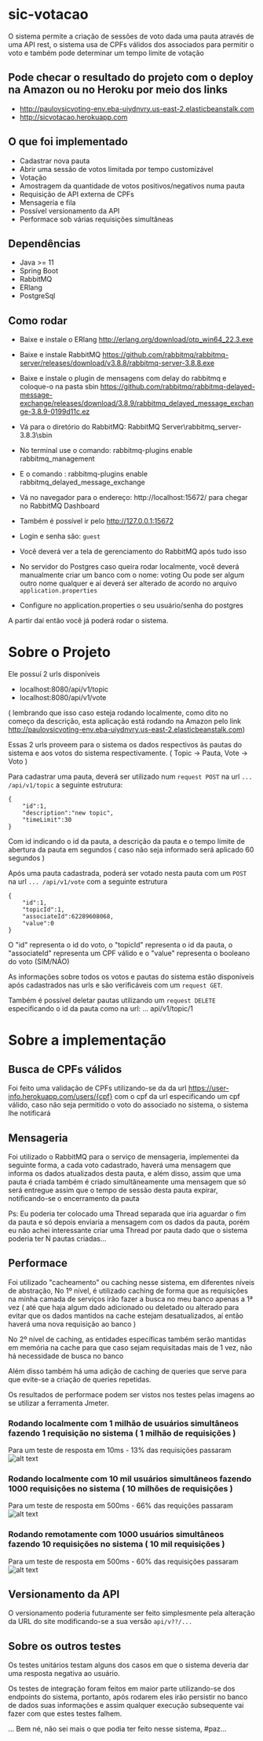 # sic-votacao

O sistema permite a criação de sessões de voto dada uma pauta através de uma API rest, o sistema usa de CPFs válidos dos associados para permitir o voto e também pode determinar um tempo limite de votação

## Pode checar o resultado do projeto com o deploy na Amazon ou no Heroku por meio dos links

* http://paulovsicvoting-env.eba-uiydnvry.us-east-2.elasticbeanstalk.com
* http://sicvotacao.herokuapp.com

## O que foi implementado

* Cadastrar nova pauta
* Abrir uma sessão de votos limitada por tempo customizável
* Votação
* Amostragem da quantidade de votos positivos/negativos numa pauta
* Requisição de API externa de CPFs
* Mensageria e fila
* Possível versionamento da API
* Performace sob várias requisições simultâneas

## Dependências

* Java >= 11
* Spring Boot
* RabbitMQ
* ERlang
* PostgreSql

## Como rodar

* Baixe e instale o ERlang http://erlang.org/download/otp_win64_22.3.exe
* Baixe e instale RabbitMQ https://github.com/rabbitmq/rabbitmq-server/releases/download/v3.8.8/rabbitmq-server-3.8.8.exe
* Baixe e instale o plugin de mensagens com delay do rabbitmq e coloque-o na pasta sbin https://github.com/rabbitmq/rabbitmq-delayed-message-exchange/releases/download/3.8.9/rabbitmq_delayed_message_exchange-3.8.9-0199d11c.ez
* Vá para o diretório do RabbitMQ: RabbitMQ Server\rabbitmq_server-3.8.3\sbin
* No terminal use o comando: rabbitmq-plugins enable rabbitmq_management
* E o comando : rabbitmq-plugins enable rabbitmq_delayed_message_exchange
* Vá no navegador para o endereço: http://localhost:15672/ para chegar no RabbitMQ Dashboard
* Também é possível ir pelo http://127.0.0.1:15672
* Login e senha são: `guest`
* Você deverá ver a tela de gerenciamento do RabbitMQ após tudo isso



* No servidor do Postgres caso queira rodar localmente, você deverá manualmente criar um banco com o nome: voting
Ou pode ser algum outro nome qualquer e aí deverá ser alterado de acordo no arquivo `application.properties`
* Configure no application.properties o seu usuário/senha do postgres

A partir daí então você já poderá rodar o sistema.

# Sobre o Projeto

Ele possuí 2 urls disponíveis

* localhost:8080/api/v1/topic
* localhost:8080/api/v1/vote

( lembrando que isso caso esteja rodando localmente, como dito no começo da descrição, esta aplicação está rodando na Amazon pelo link http://paulovsicvoting-env.eba-uiydnvry.us-east-2.elasticbeanstalk.com)

Essas 2 urls proveem para o sistema os dados respectivos às pautas do sistema e aos votos do sistema respectivamente.
( Topic -> Pauta, Vote -> Voto )

Para cadastrar uma pauta, deverá ser utilizado num `request POST` na url `... /api/v1/topic` a seguinte estrutura:

```shell
{
    "id":1,
    "description":"new topic",
    "timeLimit":30
}
```

Com id indicando o id da pauta, a descrição da pauta e o tempo limite de abertura da pauta em segundos ( caso não seja informado será aplicado 60 segundos )

Após uma pauta cadastrada, poderá ser votado nesta pauta com um `POST` na url `... /api/v1/vote` com a seguinte estrutura

```shell
{
    "id":1,
    "topicId":1,
    "associateId":62289608068,
    "value":0
}
```
O "id" representa o id do voto, o "topicId" representa o id da pauta, o "associateId" representa um CPF válido e o "value" representa o booleano do voto (SIM/NÃO) 

As informações sobre todos os votos e pautas do sistema estão disponíveis após cadastrados nas urls e são verificáveis com um `request GET`.

Também é possível deletar pautas utilizando um `request DELETE` especificando o id da pauta como na url: ... api/v1/topic/1

# Sobre a implementação

## Busca de CPFs válidos

Foi feito uma validação de CPFs utilizando-se da da url https://user-info.herokuapp.com/users/{cpf} com o cpf da url especificando um cpf válido, caso não seja permitido o voto do associado no sistema, o sistema lhe notificará

## Mensageria

Foi utilizado o RabbitMQ para o serviço de mensageria, implementei da seguinte forma, a cada voto cadastrado, haverá uma mensagem que informa os dados atualizados desta pauta, e além disso, assim que uma pauta é criada também é criado simultâneamente uma mensagem que só será entregue assim que o tempo de sessão desta pauta expirar, notificando-se o encerramento da pauta

Ps: Eu poderia ter colocado uma Thread separada que iria aguardar o fim da pauta e só depois enviaria a mensagem com os dados da pauta, porém eu não achei interessante criar uma Thread por pauta dado que o sistema poderia ter N pautas criadas...

## Performace

Foi utilizado "cacheamento" ou caching nesse sistema, em diferentes níveis de abstração, No 1º nível, é utilizado caching de forma que as requisições na minha camada de serviços irão fazer a busca no meu banco apenas a 1ª vez ( até que haja algum dado adicionado ou deletado ou alterado para evitar que os dados mantidos na cache estejam desatualizados, aí então haverá uma nova requisição ao banco )

No 2º nível de caching, as entidades específicas também serão mantidas em memória na cache para que caso sejam requisitadas mais de 1 vez, não há necessidade de busca no banco

Além disso também há uma adição de caching de queries que serve para que evite-se a criação de queries repetidas.

Os resultados de performace podem ser vistos nos testes pelas imagens ao se utilizar a ferramenta Jmeter.

### Rodando localmente com 1 milhão de usuários simultâneos fazendo 1 requisição no sistema ( 1 milhão de requisições )
Para um teste de resposta em 10ms - 13% das requisições passaram
![alt text](https://github.com/thePaulo/sic-votacao/blob/main/1kk.png?raw=true)

### Rodando localmente com 10 mil usuários simultâneos fazendo 1000 requisições no sistema ( 10 milhões de requisições )
Para um teste de resposta em 500ms - 66% das requições passaram
![alt text](https://github.com/thePaulo/sic-votacao/blob/main/10kk.png?raw=true)

### Rodando remotamente com 1000 usuários simultâneos fazendo 10 requisições no sistema ( 10 mil requisições )
Para um teste de resposta em 500ms - 60% das requisições passaram
![alt text](https://github.com/thePaulo/sic-votacao/blob/main/10k.png?raw=true)

## Versionamento da API

O versionamento poderia futuramente ser feito simplesmente pela alteração da URL do site modificando-se a sua versão `api/v??/...`

## Sobre os outros testes

Os testes unitários testam alguns dos casos em que o sistema deveria dar uma resposta negativa ao usuário.

Os testes de integração foram feitos em maior parte utilizando-se dos endpoints do sistema, portanto, após rodarem eles irão persistir no banco de dados suas informações e assim qualquer execução subsequente vai fazer com que estes testes falhem.


... Bem né, não sei mais o que podia ter feito nesse sistema, #paz...
